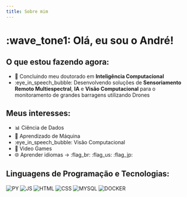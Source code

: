 ```yaml
---
title: Sobre mim
---
```


# :wave_tone1: Olá, eu sou o André!

## O que estou fazendo agora:

- :telescope: Concluindo meu doutorado em **Inteligência Computacional**
- :eye_in_speech_bubble: Desenvolvendo soluções de **Sensoriamento Remoto Multiespectral**, **IA** e **Visão Computacional** para o monitoramento de grandes barragens utilizando Drones

## Meus interesses:

<div class="grid cards" markdown>

- :bar_chart:  Ciência de Dados
- :robot:  Aprendizado de Máquina
- :eye_in_speech_bubble:  Visão Computacional
- :space_invader:  Video Games
- :globe_with_meridians:  Aprender idiomas → :flag_br:  :flag_us:  :flag_jp: 

</div>



## Linguagens de Programação e Tecnologias:

<div class="grid cards" markdown>
 <img align="center" alt="PY" src="https://img.shields.io/badge/Python-14354C?style=for-the-badge&logo=python&logoColor=white"> 
 <img align="center" alt="JS" src="https://img.shields.io/badge/JavaScript-F7DF1E?style=for-the-badge&logo=javascript&logoColor=black">
 <img align="center" alt="HTML" src="https://img.shields.io/badge/HTML5-E34F26?style=for-the-badge&logo=html5&logoColor=white">
 <img align="center" alt="CSS" src="https://img.shields.io/badge/CSS3-1572B6?style=for-the-badge&logo=css3&logoColor=white">
 <img align="center" alt="MYSQL" src="https://img.shields.io/badge/MySQL-14354C?style=for-the-badge&logo=mysql&logoColor=white">
 <img align="center" alt="DOCKER" src="https://img.shields.io/badge/docker-230db7?style=for-the-badge&logo=docker&logoColor=white">  
</div>
